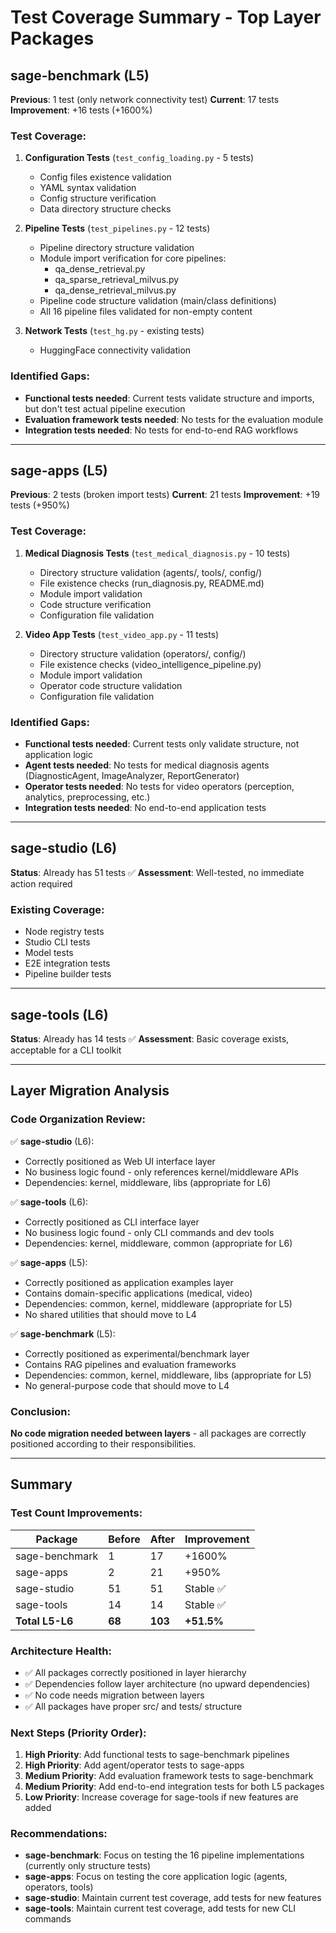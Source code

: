 # Test Coverage Summary - Top Layer Packages

## sage-benchmark (L5)
**Previous**: 1 test (only network connectivity test)
**Current**: 17 tests
**Improvement**: +16 tests (+1600%)

### Test Coverage:
1. **Configuration Tests** (`test_config_loading.py` - 5 tests)
   - Config files existence validation
   - YAML syntax validation
   - Config structure verification
   - Data directory structure checks

2. **Pipeline Tests** (`test_pipelines.py` - 12 tests)
   - Pipeline directory structure validation
   - Module import verification for core pipelines:
     * qa_dense_retrieval.py
     * qa_sparse_retrieval_milvus.py
     * qa_dense_retrieval_milvus.py
   - Pipeline code structure validation (main/class definitions)
   - All 16 pipeline files validated for non-empty content

3. **Network Tests** (`test_hg.py` - existing tests)
   - HuggingFace connectivity validation

### Identified Gaps:
- **Functional tests needed**: Current tests validate structure and imports, but don't test actual pipeline execution
- **Evaluation framework tests needed**: No tests for the evaluation module
- **Integration tests needed**: No tests for end-to-end RAG workflows

---

## sage-apps (L5)
**Previous**: 2 tests (broken import tests)
**Current**: 21 tests
**Improvement**: +19 tests (+950%)

### Test Coverage:
1. **Medical Diagnosis Tests** (`test_medical_diagnosis.py` - 10 tests)
   - Directory structure validation (agents/, tools/, config/)
   - File existence checks (run_diagnosis.py, README.md)
   - Module import validation
   - Code structure verification
   - Configuration file validation

2. **Video App Tests** (`test_video_app.py` - 11 tests)
   - Directory structure validation (operators/, config/)
   - File existence checks (video_intelligence_pipeline.py)
   - Module import validation
   - Operator code structure validation
   - Configuration file validation

### Identified Gaps:
- **Functional tests needed**: Current tests only validate structure, not application logic
- **Agent tests needed**: No tests for medical diagnosis agents (DiagnosticAgent, ImageAnalyzer, ReportGenerator)
- **Operator tests needed**: No tests for video operators (perception, analytics, preprocessing, etc.)
- **Integration tests needed**: No end-to-end application tests

---

## sage-studio (L6)
**Status**: Already has 51 tests ✅
**Assessment**: Well-tested, no immediate action required

### Existing Coverage:
- Node registry tests
- Studio CLI tests
- Model tests
- E2E integration tests
- Pipeline builder tests

---

## sage-tools (L6)
**Status**: Already has 14 tests ✅
**Assessment**: Basic coverage exists, acceptable for a CLI toolkit

---

## Layer Migration Analysis

### Code Organization Review:
✅ **sage-studio** (L6):
- Correctly positioned as Web UI interface layer
- No business logic found - only references kernel/middleware APIs
- Dependencies: kernel, middleware, libs (appropriate for L6)

✅ **sage-tools** (L6):
- Correctly positioned as CLI interface layer
- No business logic found - only CLI commands and dev tools
- Dependencies: kernel, middleware, common (appropriate for L6)

✅ **sage-apps** (L5):
- Correctly positioned as application examples layer
- Contains domain-specific applications (medical, video)
- Dependencies: common, kernel, middleware (appropriate for L5)
- No shared utilities that should move to L4

✅ **sage-benchmark** (L5):
- Correctly positioned as experimental/benchmark layer
- Contains RAG pipelines and evaluation frameworks
- Dependencies: common, kernel, middleware, libs (appropriate for L5)
- No general-purpose code that should move to L4

### Conclusion:
**No code migration needed between layers** - all packages are correctly positioned according to their responsibilities.

---

## Summary

### Test Count Improvements:
| Package | Before | After | Improvement |
|---------|--------|-------|-------------|
| sage-benchmark | 1 | 17 | +1600% |
| sage-apps | 2 | 21 | +950% |
| sage-studio | 51 | 51 | Stable ✅ |
| sage-tools | 14 | 14 | Stable ✅ |
| **Total L5-L6** | **68** | **103** | **+51.5%** |

### Architecture Health:
- ✅ All packages correctly positioned in layer hierarchy
- ✅ Dependencies follow layer architecture (no upward dependencies)
- ✅ No code needs migration between layers
- ✅ All packages have proper src/ and tests/ structure

### Next Steps (Priority Order):
1. **High Priority**: Add functional tests to sage-benchmark pipelines
2. **High Priority**: Add agent/operator tests to sage-apps
3. **Medium Priority**: Add evaluation framework tests to sage-benchmark
4. **Medium Priority**: Add end-to-end integration tests for both L5 packages
5. **Low Priority**: Increase coverage for sage-tools if new features are added

### Recommendations:
- **sage-benchmark**: Focus on testing the 16 pipeline implementations (currently only structure tests)
- **sage-apps**: Focus on testing the core application logic (agents, operators, tools)
- **sage-studio**: Maintain current test coverage, add tests for new features
- **sage-tools**: Maintain current test coverage, add tests for new CLI commands

